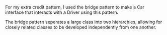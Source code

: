 For my extra credit pattern, I used the bridge pattern to make a Car interface that interacts with a Driver using this pattern.

The bridge pattern seperates a large class into two hierarchies, allowing for closely related classes to be developed independently from one another.

